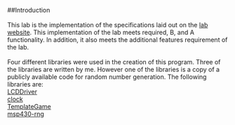 ##Introduction<br>
<br>
This lab is the implementation of the specifications laid out on the [lab website](ece382.com/labs/lab5/index.html).  This implementation of the lab meets required, B, and A functionality.  In addition, it also meets the additional features requirement of the lab.<br>
<br>
Four different libraries were used in the creation of this program.  Three of the libraries are written by me.  However one of the libraries is a copy of a publicly available code for random number generation.  The following libraries are:<br>
[LCDDriver](https://github.com/KevinCooper/LCDDriver/)<br>
[clock](https://github.com/KevinCooper/clock/)<br>
[TemplateGame](https://github.com/KevinCooper/TemplateGame/)<br>
[msp430-rng](https://github.com/KevinCooper/msp430-rng/)<br>
